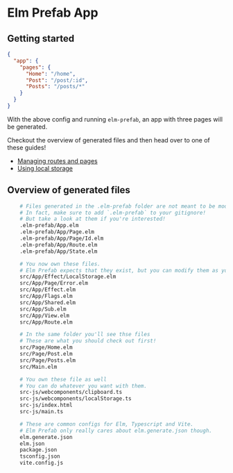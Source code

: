 # Elm Prefab App

## Getting started

```json
{
  "app": {
    "pages": {
      "Home": "/home",
      "Post": "/post/:id",
      "Posts": "/posts/*"
    }
  }
}
```

With the above config and running `elm-prefab`, an app with three pages will be generated.

Checkout the overview of generated files and then head over to one of these guides!

- [Managing routes and pages](https://github.com/mdgriffith/elm-prefab/blob/main/guides/plugins/app/routes_and_pages.md)
- [Using local storage](https://github.com/mdgriffith/elm-prefab/blob/main/guides/how-to/using-localstorage.md)

## Overview of generated files

```bash
    # Files generated in the .elm-prefab folder are not meant to be modified
    # In fact, make sure to add `.elm-prefab` to your gitignore!
    # But take a look at them if you're interested!
    .elm-prefab/App.elm
    .elm-prefab/App/Page.elm
    .elm-prefab/App/Page/Id.elm
    .elm-prefab/App/Route.elm
    .elm-prefab/App/State.elm

    # You now own these files.
    # Elm Prefab expects that they exist, but you can modify them as you need to.
    src/App/Effect/LocalStorage.elm
    src/App/Page/Error.elm
    src/App/Effect.elm
    src/App/Flags.elm
    src/App/Shared.elm
    src/App/Sub.elm
    src/App/View.elm
    src/App/Route.elm

    # In the same folder you'll see thse files
    # These are what you should check out first!
    src/Page/Home.elm
    src/Page/Post.elm
    src/Page/Posts.elm
    src/Main.elm

    # You own these file as well
    # You can do whatever you want with them.
    src-js/webcomponents/clipboard.ts
    src-js/webcomponents/localStorage.ts
    src-js/index.html
    src-js/main.ts

    # These are common configs for Elm, Typescript and Vite.
    # Elm Prefab only really cares about elm.generate.json though.
    elm.generate.json
    elm.json
    package.json
    tsconfig.json
    vite.config.js

```
